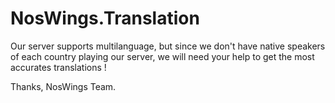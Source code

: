 # NosWings.Translation

Our server supports multilanguage, but since we don't have native speakers of each country playing our server, we will need your help to get the most accurates translations !

Thanks,
NosWings Team.
